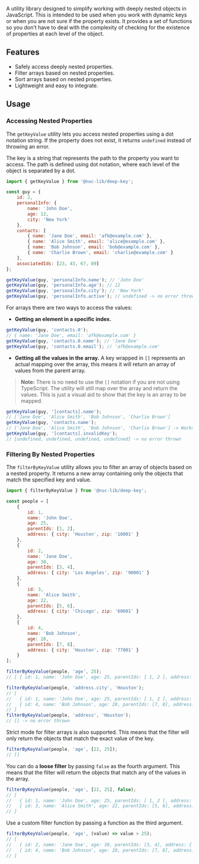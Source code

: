 A utility library designed to simplify working with deeply nested objects in JavaScript. This is intended to be used when you work with dynamic keys or when you are not sure if the property exists. It provides a set of functions so you don't have to deal with the complexity of checking for the existence of properties at each level of the object.

## Features

-   Safely access deeply nested properties.
-   Filter arrays based on nested properties.
-   Sort arrays based on nested properties.
-   Lightweight and easy to integrate.

## Usage

### Accessing Nested Properties

The `getKeyValue` utility lets you access nested properties using a dot notation string. If the property does not exist, it returns `undefined` instead of throwing an error.

The key is a string that represents the path to the property you want to access. The path is defined using dot notation, where each level of the object is separated by a dot.

```javascript
import { getKeyValue } from '@nuc-lib/deep-key';

const guy = {
    id: 2,
    personalInfo: {
        name: 'John Doe',
        age: 12,
        city: 'New York'
    },
    contacts: [
        { name: 'Jane Doe', email: 'afk@example.com' },
        { name: 'Alice Smith', email: 'alice@example.com' },
        { name: 'Bob Johnson', email: 'bob@example.com' },
        { name: 'Charlie Brown', email: 'charlie@example.com' }
    ],
    associatedIds: [23, 43, 67, 89]
};

getKeyValue(guy, 'personalInfo.name'); // 'John Doe'
getKeyValue(guy, 'personalInfo.age'); // 12
getKeyValue(guy, 'personalInfo.city'); // 'New York'
getKeyValue(guy, 'personalInfo.active'); // undefined -> no error thrown
```

For arrays there are two ways to access the values:

-   **Getting an element in a specific index.**

```javascript
getKeyValue(guy, 'contacts.0');
// { name: 'Jane Doe', email: 'afk@example.com' }
getKeyValue(guy, 'contacts.0.name'); // 'Jane Doe'
getKeyValue(guy, 'contacts.0.email'); // 'afk@example.com'
```

-   **Getting all the values in the array.**
    A key wrapped in `[]` represents an actual mapping over the array, this means it will return an array of values from the parent array.

> **Note:** There is no need to use the `[]` notation if you are not using TypeScript. The utility will still map over the array and return the values. This is just a visual aid to show that the key is an array to be mapped.

```javascript
getKeyValue(guy, '[contacts].name');
// ['Jane Doe', 'Alice Smith', 'Bob Johnson', 'Charlie Brown']
getKeyValue(guy, 'contacts.name');
// ['Jane Doe', 'Alice Smith', 'Bob Johnson', 'Charlie Brown'] -> Works the same as above
getKeyValue(guy, '[contacts].invalidKey');
// [undefined, undefined, undefined, undefined] -> no error thrown
```

### Filtering By Nested Properties

The `filterByKeyValue` utility allows you to filter an array of objects based on a nested property. It returns a new array containing only the objects that match the specified key and value.

```javascript
import { filterByKeyValue } from '@nuc-lib/deep-key';

const people = [
    {
        id: 1,
        name: 'John Doe',
        age: 25,
        parentIds: [1, 2],
        address: { city: 'Houston', zip: '10001' }
    },
    {
        id: 2,
        name: 'Jane Doe',
        age: 30,
        parentIds: [3, 4],
        address: { city: 'Los Angeles', zip: '90001' }
    },
    {
        id: 3,
        name: 'Alice Smith',
        age: 22,
        parentIds: [5, 6],
        address: { city: 'Chicago', zip: '60601' }
    },
    {
        id: 4,
        name: 'Bob Johnson',
        age: 28,
        parentIds: [7, 8],
        address: { city: 'Houston', zip: '77001' }
    }
];

filterByKeyValue(people, 'age', 25);
// [ { id: 1, name: 'John Doe', age: 25, parentIds: [ 1, 2 ], address: { city: 'Houston', zip: '10001' } } ]

filterByKeyValue(people, 'address.city', 'Houston');
// [
//   { id: 1, name: 'John Doe', age: 25, parentIds: [ 1, 2 ], address: { city: 'Houston', zip: '10001' } },
//   { id: 4, name: 'Bob Johnson', age: 28, parentIds: [7, 8], address: { city: 'Houston', zip: '77001' } }
// ]
filterByKeyValue(people, 'address', 'Houston');
// [] -> no error thrown
```

Strict mode for filter arrays is also supported. This means that the filter will only return the objects that match the exact value of the key.

```javascript
filterByKeyValue(people, 'age', [22, 25]);
// []
```

You can do a **loose filter** by passing `false` as the fourth argument.
This means that the filter will return the objects that match any of the values in the array.

```javascript
filterByKeyValue(people, 'age', [22, 25], false);
// [
//   { id: 1, name: 'John Doe', age: 25, parentIds: [ 1, 2 ], address: { city: 'Houston', zip: '10001' } },
//   { id: 3, name: 'Alice Smith', age: 22, parentIds: [5, 6], address: { city: 'Chicago', zip: '60601' } },
// ]
```

Use a custom filter function by passing a function as the third argument.

```javascript
filterByKeyValue(people, 'age', (value) => value > 25);
// [
//   { id: 2, name: 'Jane Doe', age: 30, parentIds: [3, 4], address: { city: 'Los Angeles', zip: '90001' } },
//   { id: 4, name: 'Bob Johnson', age: 28, parentIds: [7, 8], address: { city: 'Houston', zip: '77001' } }
// ]
```

